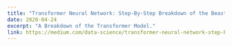 ```yaml
---
title: "Transformer Neural Network: Step-By-Step Breakdown of the Beast"
date: 2020-04-24
excerpt: "A Breakdown of the Transformer Model."
link: https://medium.com/data-science/transformer-neural-network-step-by-step-breakdown-of-the-beast-b3e096dc857f
---
```


